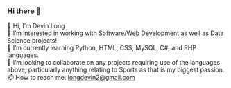 ### Hi there 👋

<!--
**devinklong/devinklong** is a ✨ _special_ ✨ repository because its `README.md` (this file) appears on your GitHub profile.
-->

👋 Hi, I’m Devin Long <br>
👀 I’m interested in working with Software/Web Development as well as Data Science projects! <br>
🌱 I’m currently learning Python, HTML, CSS, MySQL, C#, and PHP languages. <br>
💞️ I’m looking to collaborate on any projects requiring use of the languages above, particularly anything relating to Sports as that is my biggest passion. <br>
📫 How to reach me: longdevin2@gmail.com <br>


